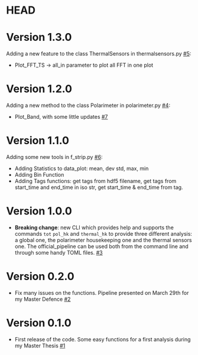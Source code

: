 # HEAD

# Version 1.3.0
Adding a new feature to the class ThermalSensors in thermalsensors.py [#5](https://github.com/Frastandreetto/StripThesis/pull/5):
- Plot_FFT_TS -> all_in parameter to plot all FFT in one plot

# Version 1.2.0
Adding a new method to the class Polarimeter in polarimeter.py [#4](https://github.com/Frastandreetto/StripThesis/pull/4):
- Plot_Band, with some little updates [#7](https://github.com/Frastandreetto/StripThesis/pull/7)

# Version 1.1.0
Adding some new tools in f_strip.py [#6](https://github.com/Frastandreetto/StripThesis/pull/6):
- Adding Statistics to data_plot: mean, dev std, max, min
- Adding Bin Function
- Adding Tags functions: get tags from hdf5 filename, get tags from start_time and end_time in iso str, get start_time & end_time from tag.

# Version 1.0.0
-   **Breaking change**: new CLI which provides help and supports the commands `tot` `pol_hk` and `thermal_hk` to provide three different analysis: a global one, the polarimeter housekeeping one and the thermal sensors one. The official_pipeline can be used both from the command line and through some handy TOML files. [#3](https://github.com/Frastandreetto/StripThesis/pull/3)

# Version 0.2.0
 
-   Fix many issues on the functions. Pipeline presented on March 29th for my Master Defence [#2](https://github.com/Frastandreetto/StripThesis/pull/2)

# Version 0.1.0

-   First release of the code. Some easy functions for a first analysis during my Master Thesis [#1](https://github.com/Frastandreetto/StripThesis/pull/1)
